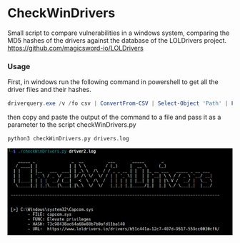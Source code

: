 # CheckWinDrivers

Small script to compare vulnerabilities in a windows system, comparing the MD5 hashes of the drivers against the database of the LOLDrivers project.
https://github.com/magicsword-io/LOLDrivers


### Usage

First, in windows run the following command in powershell to get all the driver files and their hashes.
```powershell
driverquery.exe /v /fo csv | ConvertFrom-CSV | Select-Object 'Path' | ForEach-Object {$out=$_.Path+";";$out+=$(certUtil -hashFile $_.Path MD5)[1] -replace " ","";$out}
```
then copy and paste the output of the command to a file and pass it as a parameter to the script checkWinDrivers.py
```bash
python3 checkWinDrivers.py drivers.log
```
![Screenshot](cwd.png)
